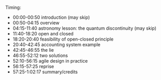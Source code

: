 
Timing:

- 00:00-00:50 introduction (may skip)
- 00:50-04:15 overview
- 04:15-11:40 astronomy lesson: the quantum discontinuity (may skip)
- 11:40-18:20 open and closed
- 18:20-20:40 feasibility of open-closed principle
- 20:40-42:45 accounting system example
- 42:45-46:55 the lie
- 46:55-52:12 two solutions
- 52:10-56:15 agile design in practice
- 56:15-57:25 reprise
- 57:25-1:02:17 summary/credits
